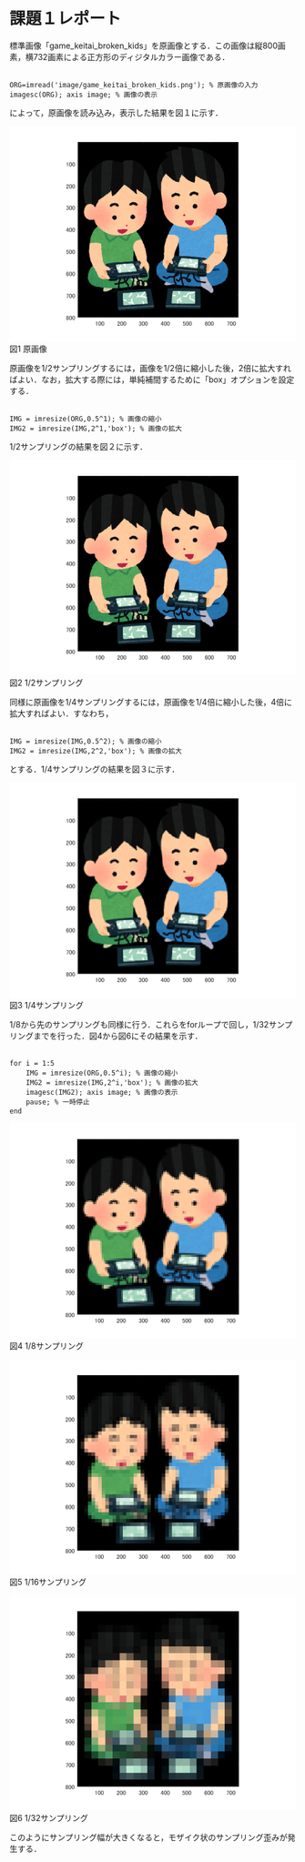 ﻿課題１レポート
==

標準画像「game_keitai_broken_kids」を原画像とする．この画像は縦800画素，横732画素による正方形のディジタルカラー画像である．

<pre><code>
ORG=imread('image/game_keitai_broken_kids.png'); % 原画像の入力
imagesc(ORG); axis image; % 画像の表示
</code></pre>

によって，原画像を読み込み，表示した結果を図１に示す．

![原画像](https://raw.githubusercontent.com/gasagasa/lecture_image_processing/master/image/org_img.png?raw=true)
図1 原画像

原画像を1/2サンプリングするには，画像を1/2倍に縮小した後，2倍に拡大すればよい．なお，拡大する際には，単純補間するために「box」オプションを設定する．

<pre><code>
IMG = imresize(ORG,0.5^1); % 画像の縮小  
IMG2 = imresize(IMG,2^1,'box'); % 画像の拡大
</code></pre>

1/2サンプリングの結果を図２に示す．

![原画像](https://github.com/gasagasa/lecture_image_processing/blob/master/image/kadai1_1.png?raw=true)
図2 1/2サンプリング

同様に原画像を1/4サンプリングするには，原画像を1/4倍に縮小した後，4倍に拡大すればよい．すなわち，

<pre><code>
IMG = imresize(IMG,0.5^2); % 画像の縮小  
IMG2 = imresize(IMG,2^2,'box'); % 画像の拡大
</code></pre>

とする．1/4サンプリングの結果を図３に示す．

![原画像](https://github.com/gasagasa/lecture_image_processing/blob/master/image/kadai1_2.png?raw=true)
図3 1/4サンプリング

1/8から先のサンプリングも同様に行う．これらをforループで回し，1/32サンプリングまでを行った．図4から図6にその結果を示す．
<pre><code>
for i = 1:5
    IMG = imresize(ORG,0.5^i); % 画像の縮小
    IMG2 = imresize(IMG,2^i,'box'); % 画像の拡大
    imagesc(IMG2); axis image; % 画像の表示
    pause; % 一時停止
end
</code></pre>

![原画像](https://github.com/gasagasa/lecture_image_processing/blob/master/image/kadai1_3.png?raw=true)
図4 1/8サンプリング

![原画像](https://github.com/gasagasa/lecture_image_processing/blob/master/image/kadai1_4.png?raw=true)
図5 1/16サンプリング

![原画像](https://github.com/gasagasa/lecture_image_processing/blob/master/image/kadai1_5.png?raw=true)
図6 1/32サンプリング

このようにサンプリング幅が大きくなると，モザイク状のサンプリング歪みが発生する．
